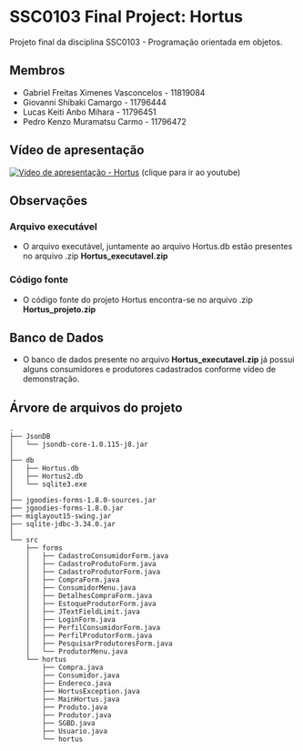 # SSC0103 Final Project: Hortus

Projeto final da disciplina SSC0103 - Programação orientada em objetos.

## Membros
- Gabriel Freitas Ximenes Vasconcelos - 11819084
- Giovanni Shibaki Camargo - 11796444
- Lucas Keiti Anbo Mihara - 11796451
- Pedro Kenzo Muramatsu Carmo - 11796472

## Vídeo de apresentação
[![Vídeo de apresentação - Hortus](https://img.youtube.com/vi/zD7rVzwbEkA/0.jpg)](https://www.youtube.com/watch?v=zD7rVzwbEkA)
(clique para ir ao youtube)

## Observações


### Arquivo executável
- O arquivo executável, juntamente ao arquivo Hortus.db estão presentes no arquivo .zip **Hortus_executavel.zip**

### Código fonte
- O código fonte do projeto Hortus encontra-se no arquivo .zip **Hortus_projeto.zip**

## Banco de Dados
- O banco de dados presente no arquivo **Hortus_executavel.zip** já possui alguns consumidores e produtores cadastrados conforme vídeo de demonstração.

## Árvore de arquivos do projeto

```
.
├── JsonDB
│   └── jsondb-core-1.0.115-j8.jar
│
├── db
│   ├── Hortus.db
│   ├── Hortus2.db
│   └── sqlite3.exe
│   
├── jgoodies-forms-1.8.0-sources.jar
├── jgoodies-forms-1.8.0.jar
├── miglayout15-swing.jar
├── sqlite-jdbc-3.34.0.jar
│
└── src
    ├── forms
    │   ├── CadastroConsumidorForm.java
    │   ├── CadastroProdutoForm.java
    │   ├── CadastroProdutorForm.java
    │   ├── CompraForm.java
    │   ├── ConsumidorMenu.java
    │   ├── DetalhesCompraForm.java
    │   ├── EstoqueProdutorForm.java
    │   ├── JTextFieldLimit.java
    │   ├── LoginForm.java
    │   ├── PerfilConsumidorForm.java
    │   ├── PerfilProdutorForm.java
    │   ├── PesquisarProdutoresForm.java
    │   └── ProdutorMenu.java
    └── hortus
        ├── Compra.java
        ├── Consumidor.java
        ├── Endereco.java
        ├── HortusException.java
        ├── MainHortus.java
        ├── Produto.java
        ├── Produtor.java
        ├── SGBD.java
        ├── Usuario.java
        └── hortus

```
